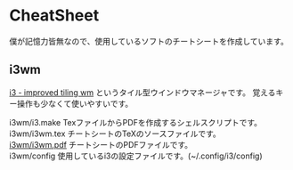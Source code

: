 # CheatSheet

僕が記憶力皆無なので、使用しているソフトのチートシートを作成しています。  

## i3wm

[i3 - improved tiling wm](https://i3wm.org/ "i3 - improved tiling wm") というタイル型ウインドウマネージャです。
覚えるキー操作も少なくて使いやすいです。

i3wm/i3.make TexファイルからPDFを作成するシェルスクリプトです。  
i3wm/i3wm.tex チートシートのTeXのソースファイルです。  
[i3wm/i3wm.pdf](i3wm/i3wm.pdf) チートシートのPDFファイルです。  
i3wm/config 使用しているi3の設定ファイルです。(~/.config/i3/config)  

